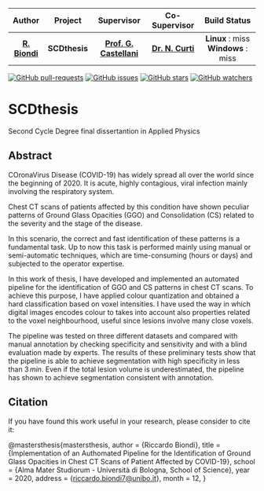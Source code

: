 | **Author**  | **Project** |  **Supervisor** | **Co-Supervisor** | **Build Status** |
|:------------:|:-----------:|:-----------------:|:-----------:|:-----------:
| [**R. Biondi**](https://github.com/RiccardoBiondi) | **SCDthesis**| [**Prof. G. Castellani**](https://www.unibo.it/sitoweb/gastone.castellani) |[**Dr. N. Curti**](https://github.com/Nico-Curti) | **Linux** : miss **Windows** : miss|

[![GitHub pull-requests](https://img.shields.io/github/issues-pr/RiccardoBiondi/segmentation.svg?style=plastic)](https://github.com/RiccardoBiondi/SCDthesis/pulls)
[![GitHub issues](https://img.shields.io/github/issues/RiccardoBiondi/SCDthesis.svg?style=plastic)](https://github.com/RiccardoBiondi/segmentation/issues)
[![GitHub stars](https://img.shields.io/github/stars/RiccardoBiondi/SCDthesis.svg?label=Stars&style=social)](https://github.com/RiccardoBiondi/segmentation/stargazers)
[![GitHub watchers](https://img.shields.io/github/watchers/RiccardoBiondi/SCDthesis.svg?label=Watch&style=social)](https://github.com/RiccardoBiondi/SCDthesis/watchers)

# SCDthesis
Second Cycle Degree final dissertantion in Applied Physics

## Abstract

COronaVirus Disease (COVID-19) has widely spread all over the world since the beginning of 2020. It is acute, highly contagious, viral infection mainly involving the respiratory system.

Chest CT scans of patients affected by this condition have shown peculiar patterns of Ground Glass Opacities (GGO) and Consolidation (CS) related to the severity and the stage of the disease.

In this scenario, the correct and fast identification of these patterns is a fundamental task. Up to now this task is performed mainly using manual or semi-automatic techniques, which are time-consuming (hours or days) and subjected to the operator expertise.

In this work of thesis, I have developed and implemented an automated pipeline for the identification of GGO and CS patterns in chest CT scans. To achieve this purpose, I have applied colour quantization and obtained a hard classification based on voxel intensities. I have used the way in which digital images encodes colour to takes into account also properties related to the voxel neighbourhood, useful since lesions involve many close voxels.

The pipeline was tested on three different datasets and compared with manual annotation by checking specificity and sensitivity and with a blind evaluation made by experts. The results of these preliminary tests show that the pipeline is able to achieve segmentation with high specificity in less than $3\,min$. Even if the total lesion volume is underestimated, the pipeline has shown to achieve segmentation consistent with annotation.

## Citation

If you have found this work useful in your research, please consider to cite it:

@mastersthesis{mastersthesis,
  author       = {Riccardo Biondi},
  title        = {Implementation of an Authomated Pipeline for the Identification of Ground Glass Opacities in Chest CT Scans of Patient Affected by COVID-19},
  school       = {Alma Mater Studiorum - Università di Bologna, School of Science},
  year         = 2020,
  address      = {riccardo.biondi7@unibo.it},
  month        = 12,
}
